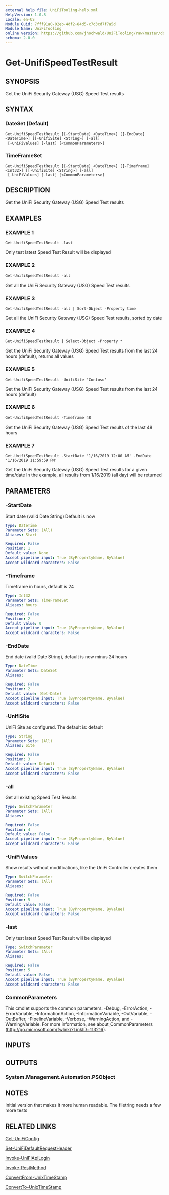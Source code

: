 ```yaml
---
external help file: UniFiTooling-help.xml
HelpVersion: 1.0.8
Locale: en-US
Module Guid: 7fff91a0-02eb-4df2-84d5-c7d3cd7f7a5d
Module Name: UniFiTooling
online version: https://github.com/jhochwald/UniFiTooling/raw/master/docs/Get-UnifiSpeedTestResult.md
schema: 2.0.0
---
```


# Get-UnifiSpeedTestResult

## SYNOPSIS
Get the UniFi Security Gateway (USG) Speed Test results

## SYNTAX

### DateSet (Default)
```
Get-UnifiSpeedTestResult [[-StartDate] <DateTime>] [[-EndDate] <DateTime>] [[-UnifiSite] <String>] [-all]
 [-UniFiValues] [-last] [<CommonParameters>]
```

### TimeFrameSet
```
Get-UnifiSpeedTestResult [[-StartDate] <DateTime>] [[-Timeframe] <Int32>] [[-UnifiSite] <String>] [-all]
 [-UniFiValues] [-last] [<CommonParameters>]
```

## DESCRIPTION
Get the UniFi Security Gateway (USG) Speed Test results

## EXAMPLES

### EXAMPLE 1
```
Get-UnifiSpeedTestResult -last
```

Only test latest Speed Test Result will be displayed

### EXAMPLE 2
```
Get-UnifiSpeedTestResult -all
```

Get all the UniFi Security Gateway (USG) Speed Test results

### EXAMPLE 3
```
Get-UnifiSpeedTestResult -all | Sort-Object -Property time
```

Get all the UniFi Security Gateway (USG) Speed Test results, sorted by date

### EXAMPLE 4
```
Get-UnifiSpeedTestResult | Select-Object -Property *
```

Get the UniFi Security Gateway (USG) Speed Test results from the last 24 hours (default), returns all values

### EXAMPLE 5
```
Get-UnifiSpeedTestResult -UnifiSite 'Contoso'
```

Get the UniFi Security Gateway (USG) Speed Test results from the last 24 hours (default)

### EXAMPLE 6
```
Get-UnifiSpeedTestResult -Timeframe 48
```

Get the UniFi Security Gateway (USG) Speed Test results of the last 48 hours

### EXAMPLE 7
```
Get-UnifiSpeedTestResult -StartDate '1/16/2019 12:00 AM' -EndDate '1/16/2019 11:59:59 PM'
```

Get the UniFi Security Gateway (USG) Speed Test results for a given time/date
In the example, all results from 1/16/2019 (all day) will be returned

## PARAMETERS

### -StartDate
Start date (valid Date String)
Default is now

```yaml
Type: DateTime
Parameter Sets: (All)
Aliases: Start

Required: False
Position: 1
Default value: None
Accept pipeline input: True (ByPropertyName, ByValue)
Accept wildcard characters: False
```

### -Timeframe
Timeframe in hours, default is 24

```yaml
Type: Int32
Parameter Sets: TimeFrameSet
Aliases: hours

Required: False
Position: 2
Default value: 0
Accept pipeline input: True (ByPropertyName, ByValue)
Accept wildcard characters: False
```

### -EndDate
End date (valid Date String), default is now minus 24 hours

```yaml
Type: DateTime
Parameter Sets: DateSet
Aliases:

Required: False
Position: 2
Default value: (Get-Date)
Accept pipeline input: True (ByPropertyName, ByValue)
Accept wildcard characters: False
```

### -UnifiSite
UniFi Site as configured.
The default is: default

```yaml
Type: String
Parameter Sets: (All)
Aliases: Site

Required: False
Position: 3
Default value: Default
Accept pipeline input: True (ByPropertyName, ByValue)
Accept wildcard characters: False
```

### -all
Get all existing Speed Test Results

```yaml
Type: SwitchParameter
Parameter Sets: (All)
Aliases:

Required: False
Position: 4
Default value: False
Accept pipeline input: True (ByPropertyName, ByValue)
Accept wildcard characters: False
```

### -UniFiValues
Show results without modifications, like the UniFi Controller creates them

```yaml
Type: SwitchParameter
Parameter Sets: (All)
Aliases:

Required: False
Position: 5
Default value: False
Accept pipeline input: True (ByPropertyName, ByValue)
Accept wildcard characters: False
```

### -last
Only test latest Speed Test Result will be displayed

```yaml
Type: SwitchParameter
Parameter Sets: (All)
Aliases:

Required: False
Position: 5
Default value: False
Accept pipeline input: True (ByPropertyName, ByValue)
Accept wildcard characters: False
```

### CommonParameters
This cmdlet supports the common parameters: -Debug, -ErrorAction, -ErrorVariable, -InformationAction, -InformationVariable, -OutVariable, -OutBuffer, -PipelineVariable, -Verbose, -WarningAction, and -WarningVariable.
For more information, see about_CommonParameters (http://go.microsoft.com/fwlink/?LinkID=113216).

## INPUTS

## OUTPUTS

### System.Management.Automation.PSObject
## NOTES
Initial version that makes it more human readable.
The filetring needs a few more tests

## RELATED LINKS

[Get-UniFiConfig]()

[Set-UniFiDefaultRequestHeader]()

[Invoke-UniFiApiLogin]()

[Invoke-RestMethod]()

[ConvertFrom-UnixTimeStamp]()

[ConvertTo-UnixTimeStamp]()

